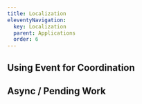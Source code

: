 ```yaml
---
title: Localization
eleventyNavigation:
  key: Localization
  parent: Applications
  order: 6
---
```


## Using Event for Coordination

## Async / Pending Work
